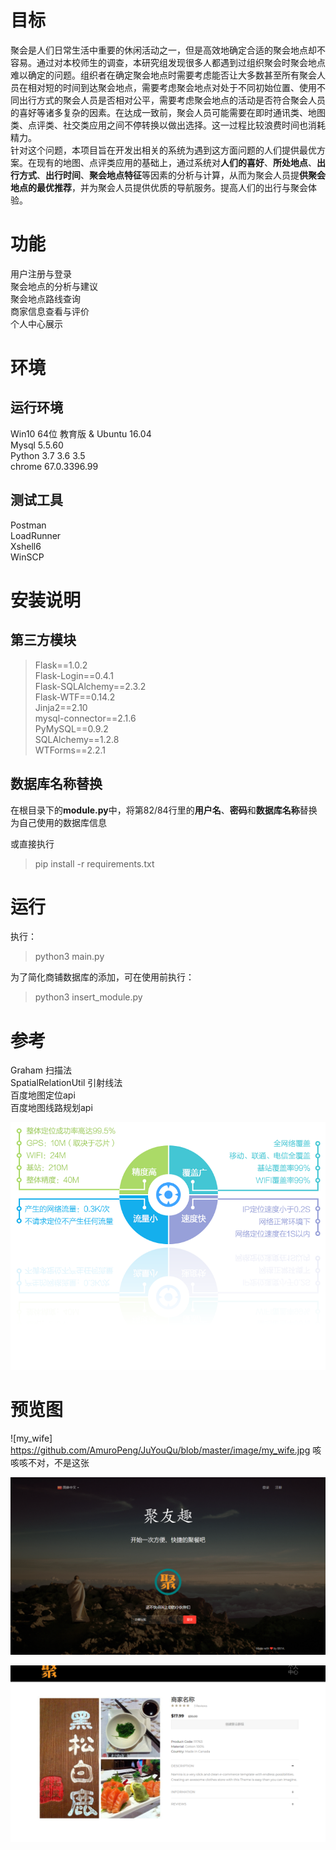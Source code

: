 # 目标
聚会是人们日常生活中重要的休闲活动之一，但是高效地确定合适的聚会地点却不容易。通过对本校师生的调查，本研究组发现很多人都遇到过组织聚会时聚会地点难以确定的问题。组织者在确定聚会地点时需要考虑能否让大多数甚至所有聚会人员在相对短的时间到达聚会地点，需要考虑聚会地点对处于不同初始位置、使用不同出行方式的聚会人员是否相对公平，需要考虑聚会地点的活动是否符合聚会人员的喜好等诸多复杂的因素。在达成一致前，聚会人员可能需要在即时通讯类、地图类、点评类、社交类应用之间不停转换以做出选择。这一过程比较浪费时间也消耗精力。   
针对这个问题，本项目旨在开发出相关的系统为遇到这方面问题的人们提供最优方案。在现有的地图、点评类应用的基础上，通过系统对**人们的喜好**、**所处地点**、**出行方式**、**出行时间**、**聚会地点特征**等因素的分析与计算，从而为聚会人员提**供聚会地点的最优推荐**，并为聚会人员提供优质的导航服务。提高人们的出行与聚会体验。
# 功能
用户注册与登录   
聚会地点的分析与建议  
聚会地点路线查询  
商家信息查看与评价  
个人中心展示
# 环境
## 运行环境
Win10 64位 教育版 & Ubuntu 16.04  
Mysql 5.5.60  
Python 3.7 3.6 3.5  
chrome 67.0.3396.99
## 测试工具
Postman  
LoadRunner  
Xshell6  
WinSCP
# 安装说明
## 第三方模块
> Flask==1.0.2  
Flask-Login==0.4.1  
Flask-SQLAlchemy==2.3.2  
Flask-WTF==0.14.2  
Jinja2==2.10  
mysql-connector==2.1.6  
PyMySQL==0.9.2  
SQLAlchemy==1.2.8  
WTForms==2.2.1

## 数据库名称替换
在根目录下的**module.py**中，将第82/84行里的**用户名**、**密码**和**数据库名称**替换为自己使用的数据库信息

或直接执行
> pip install -r requirements.txt
# 运行
执行：
> python3 main.py

为了简化商铺数据库的添加，可在使用前执行：
> python3 insert_module.py

# 参考
Graham 扫描法  
SpatialRelationUtil 引射线法  
百度地图定位api  
百度地图线路规划api  

![suanfa](https://github.com/AmuroPeng/JuYouQu/blob/master/image/suanfa.png)
# 预览图
![my_wife]
https://github.com/AmuroPeng/JuYouQu/blob/master/image/my_wife.jpg
咳咳咳不对，不是这张  

![index](https://github.com/AmuroPeng/JuYouQu/blob/master/image/index.png)  

![shop](https://github.com/AmuroPeng/JuYouQu/blob/master/image/shop.png)